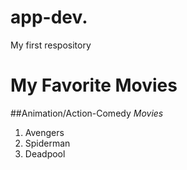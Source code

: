 # app-dev.
My first respository
# My Favorite Movies
##Animation/Action-Comedy
*Movies*
1. Avengers
2. Spiderman
3. Deadpool
